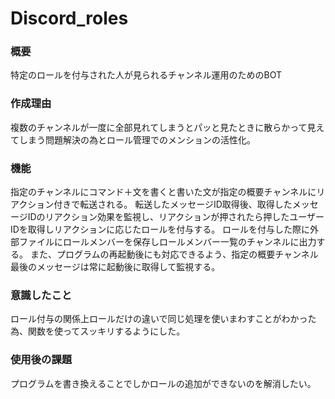# Discord_roles
### 概要  
特定のロールを付与された人が見られるチャンネル運用のためのBOT

### 作成理由  
複数のチャンネルが一度に全部見れてしまうとパッと見たときに散らかって見えてしまう問題解決の為とロール管理でのメンションの活性化。

### 機能  
指定のチャンネルにコマンド＋文を書くと書いた文が指定の概要チャンネルにリアクション付きで転送される。
転送したメッセージID取得後、取得したメッセージIDのリアクション効果を監視し、リアクションが押されたら押したユーザーIDを取得しリアクションに応じたロールを付与する。
ロールを付与した際に外部ファイルにロールメンバーを保存しロールメンバー一覧のチャンネルに出力する。
また、プログラムの再起動後にも対応できるよう、指定の概要チャンネル最後のメッセージは常に起動後に取得して監視する。

### 意識したこと  
ロール付与の関係上ロールだけの違いで同じ処理を使いまわすことがわかった為、関数を使ってスッキリするようにした。

### 使用後の課題  
プログラムを書き換えることでしかロールの追加ができないのを解消したい。
